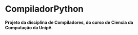 # CompiladorPython

**Projeto da disciplina de Compiladores, do curso de Ciencia da Computação da Unipê.**

 
